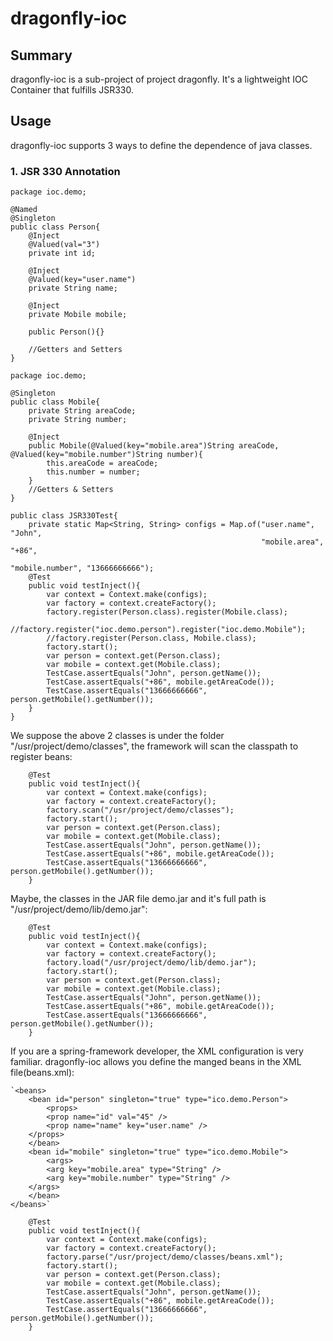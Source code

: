 # dragonfly-ioc

## Summary
dragonfly-ioc is a sub-project of project dragonfly. It's a lightweight IOC Container that fulfills JSR330.

## Usage
dragonfly-ioc supports 3 ways to define the dependence of java classes.
### 1. JSR 330 Annotation

```
package ioc.demo;

@Named
@Singleton
public class Person{
    @Inject 
    @Valued(val="3")
    private int id;
    
    @Inject
    @Valued(key="user.name") 
    private String name;
    
    @Inject
    private Mobile mobile;
    
    public Person(){}

    //Getters and Setters
}

package ioc.demo;

@Singleton
public class Mobile{
    private String areaCode;
    private String number;

    @Inject
    public Mobile(@Valued(key="mobile.area")String areaCode, @Valued(key="mobile.number")String number){
        this.areaCode = areaCode;
        this.number = number;
    }
    //Getters & Setters
}

public class JSR330Test{
    private static Map<String, String> configs = Map.of("user.name", "John", 
                                                        "mobile.area", "+86", 
                                                        "mobile.number", "13666666666");
    @Test
    public void testInject(){
        var context = Context.make(configs);
        var factory = context.createFactory();
        factory.register(Person.class).register(Mobile.class);
        //factory.register("ioc.demo.person").register("ioc.demo.Mobile");
        //factory.register(Person.class, Mobile.class);
        factory.start();
        var person = context.get(Person.class);
        var mobile = context.get(Mobile.class);
        TestCase.assertEquals("John", person.getName());
        TestCase.assertEquals("+86", mobile.getAreaCode());
        TestCase.assertEquals("13666666666", person.getMobile().getNumber());
    }
}
```
We suppose the above 2 classes is under the folder "/usr/project/demo/classes", the framework will scan the classpath to register beans:

```
    @Test
    public void testInject(){
        var context = Context.make(configs);
        var factory = context.createFactory();
        factory.scan("/usr/project/demo/classes");
        factory.start();
        var person = context.get(Person.class);
        var mobile = context.get(Mobile.class);
        TestCase.assertEquals("John", person.getName());
        TestCase.assertEquals("+86", mobile.getAreaCode());
        TestCase.assertEquals("13666666666", person.getMobile().getNumber());
    }
```
Maybe, the classes in the JAR file demo.jar and it's full path is "/usr/project/demo/lib/demo.jar":

```
    @Test
    public void testInject(){
        var context = Context.make(configs);
        var factory = context.createFactory();
        factory.load("/usr/project/demo/lib/demo.jar");
        factory.start();
        var person = context.get(Person.class);
        var mobile = context.get(Mobile.class);
        TestCase.assertEquals("John", person.getName());
        TestCase.assertEquals("+86", mobile.getAreaCode());
        TestCase.assertEquals("13666666666", person.getMobile().getNumber());
    }
```
If you are a spring-framework developer, the XML configuration is very familiar. dragonfly-ioc allows you define the manged beans in the XML file(beans.xml):
```
`<beans>
    <bean id="person" singleton="true" type="ico.demo.Person">
        <props>
	    <prop name="id" val="45" />
	    <prop name="name" key="user.name" />
	</props>
    </bean>
    <bean id="mobile" singleton="true" type="ico.demo.Mobile">
        <args>
	    <arg key="mobile.area" type="String" />
	    <arg key="mobile.number" type="String" />
	</args>
    </bean>
</beans>` 
```

```
    @Test
    public void testInject(){
        var context = Context.make(configs);
        var factory = context.createFactory();
        factory.parse("/usr/project/demo/classes/beans.xml");
        factory.start();
        var person = context.get(Person.class);
        var mobile = context.get(Mobile.class);
        TestCase.assertEquals("John", person.getName());
        TestCase.assertEquals("+86", mobile.getAreaCode());
        TestCase.assertEquals("13666666666", person.getMobile().getNumber());
    }
```